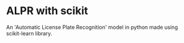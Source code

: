 # ALPR with scikit
 An 'Automatic License Plate Recognition' model in python made using scikit-learn library.
